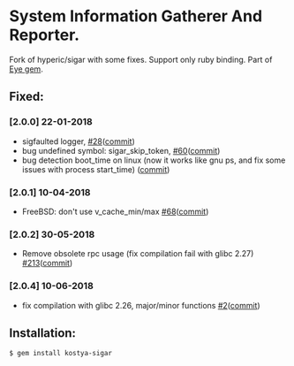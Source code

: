 # System Information Gatherer And Reporter. 

Fork of hyperic/sigar with some fixes. Support only ruby binding. Part of [Eye gem](https://github.com/kostya/eye).

## Fixed:

### [2.0.0] 22-01-2018
* sigfaulted logger, [#28](https://github.com/hyperic/sigar/pull/28)([commit](https://github.com/kostya/sigar/commit/c2a1af))
* bug undefined symbol: sigar_skip_token, [#60](https://github.com/hyperic/sigar/pull/60)([commit](https://github.com/kostya/sigar/commit/dfe8fe))
* bug detection boot_time on linux (now it works like gnu ps, and fix some issues with process start_time) ([commit](https://github.com/kostya/sigar/commit/660259))

### [2.0.1] 10-04-2018
* FreeBSD: don't use v_cache_min/max [#68](https://github.com/hyperic/sigar/pull/68)([commit](https://github.com/kostya/sigar/commit/800076db97bcacb1ba90805d740b4f9a5a1d3cca))

### [2.0.2] 30-05-2018
* Remove obsolete rpc usage (fix compilation fail with glibc 2.27) [#213](https://github.com/kostya/eye/issues/213)([commit](https://github.com/kostya/sigar/commit/a971b9e8e1443fdf236c5ffa199c1994c05fcd4b))

### [2.0.4] 10-06-2018
* fix compilation with glibc 2.26, major/minor functions [#2](https://github.com/kostya/sigar/issues/2)([commit](https://github.com/kostya/sigar/commit/a2c67588d0f686e0007dadcaf0e4bbb35c0e1e83))


## Installation:

    $ gem install kostya-sigar
